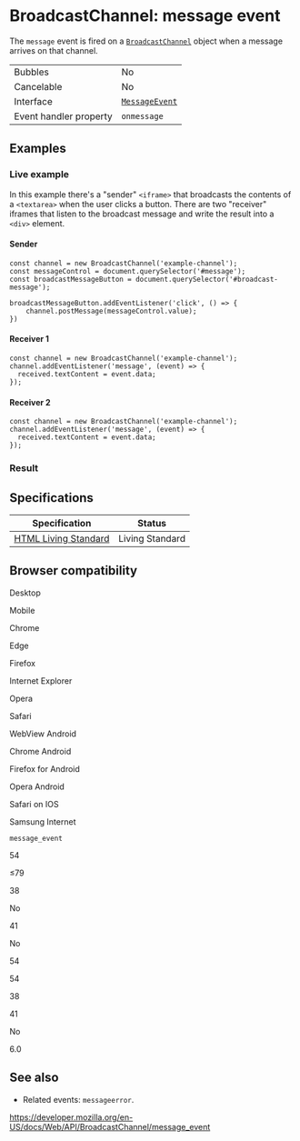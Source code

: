 # BroadcastChannel: message event

The `message` event is fired on a [`BroadcastChannel`](../broadcastchannel) object when a message arrives on that channel.

<table><tbody><tr class="odd"><td>Bubbles</td><td>No</td></tr><tr class="even"><td>Cancelable</td><td>No</td></tr><tr class="odd"><td>Interface</td><td><a href="../messageevent"><code>MessageEvent</code></a></td></tr><tr class="even"><td>Event handler property</td><td><code>onmessage</code></td></tr></tbody></table>

## Examples

### Live example

In this example there's a "sender" `<iframe>` that broadcasts the contents of a `<textarea>` when the user clicks a button. There are two "receiver" iframes that listen to the broadcast message and write the result into a `<div>` element.

#### Sender

    const channel = new BroadcastChannel('example-channel');
    const messageControl = document.querySelector('#message');
    const broadcastMessageButton = document.querySelector('#broadcast-message');

    broadcastMessageButton.addEventListener('click', () => {
        channel.postMessage(messageControl.value);
    })

#### Receiver 1

    const channel = new BroadcastChannel('example-channel');
    channel.addEventListener('message', (event) => {
      received.textContent = event.data;
    });

#### Receiver 2

    const channel = new BroadcastChannel('example-channel');
    channel.addEventListener('message', (event) => {
      received.textContent = event.data;
    });

### Result

## Specifications

<table><thead><tr class="header"><th>Specification</th><th>Status</th></tr></thead><tbody><tr class="odd"><td><a href="https://html.spec.whatwg.org/multipage/indices.html#event-message">HTML Living Standard</a></td><td><span class="spec-living">Living Standard</span></td></tr></tbody></table>

## Browser compatibility

Desktop

Mobile

Chrome

Edge

Firefox

Internet Explorer

Opera

Safari

WebView Android

Chrome Android

Firefox for Android

Opera Android

Safari on IOS

Samsung Internet

`message_event`

54

≤79

38

No

41

No

54

54

38

41

No

6.0

## See also

- Related events: `messageerror`.

<a href="https://developer.mozilla.org/en-US/docs/Web/API/BroadcastChannel/message_event" class="_attribution-link">https://developer.mozilla.org/en-US/docs/Web/API/BroadcastChannel/message_event</a>

